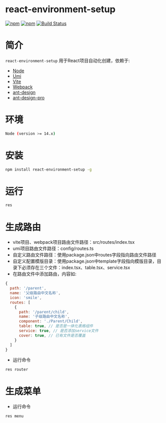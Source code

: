 # react-environment-setup
<!-- Badges section here. -->
[![npm](https://img.shields.io/npm/v/react-environment-setup.svg)](https://www.npmjs.com/package/react-environment-setup)
[![npm](https://img.shields.io/npm/dm/react-environment-setup.svg)](https://www.npmjs.com/package/react-environment-setup)
[![Build Status](https://travis-ci.org/phinney001/react-environment-setup.svg?branch=master)](https://travis-ci.org/phinney001/react-environment-setup)

# 简介
`react-environment-setup` 用于React项目自动化创建，依赖于:
+ [Node](https://nodejs.org/en)
+ [Umi](https://umijs.org/zh-CN)
+ [Vite](https://cn.vitejs.dev)
+ [Webpack](https://webpack.docschina.org/concepts)
+ [ant-design](https://ant.design/docs/spec/introduce-cn)
+ [ant-design-pro](https://procomponents.ant.design)

# 环境
  ```bash
  Node (version >= 14.x)
  ```

# 安装
  ```bash
  npm install react-environment-setup -g
  ```

# 运行
  ```bash
  res
  ```
# 生成路由
  + vite项目、webpack项目路由文件路径：src/routes/index.tsx
  + umi项目路由文件路径：config/routes.ts
  + 自定义路由文件路径：使用package.json中routes字段指向路由文件路径
  + 自定义配置模版目录：使用package.json中template字段指向模版目录，目录下必须存在三个文件：index.tsx、table.tsx、service.tsx
  + 在路由文件中添加路由，内容如: 
  ```javascript
  {
    path: '/parent',
    name: '父级路由中文名称',
    icon: 'smile',
    routes: [
      {
        path: '/parent/child',
        name: '子级路由中文名称',
        component: './Parent/Child',
        table: true, // 是否是一体化表格组件
        service: true, // 是否添加service文件
        cover: true, // 已有文件是否覆盖
      }
    ]
  }
  ```
  + 运行命令
  ```bash
  res router
  ```
# 生成菜单
  + 运行命令
  ```bash
  res menu
  ```
